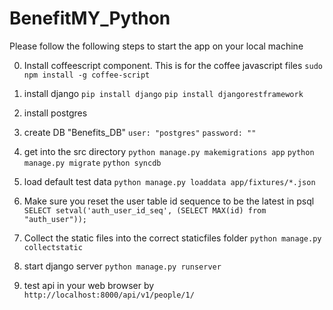 BenefitMY_Python
================

Please follow the following steps to start the app on your local machine

0. Install coffeescript component. This is for the coffee javascript files
`sudo npm install -g coffee-script`

1. install django
`pip install django`
`pip install djangorestframework`

2. install postgres

3. create DB "Benefits_DB"
`user: "postgres"`
`password: ""`

4. get into the src directory
`python manage.py makemigrations app`
`python manage.py migrate`
`python syncdb`

5. load default test data
`python manage.py loaddata app/fixtures/*.json`

6. Make sure you reset the user table id sequence to be the latest in psql
`SELECT setval('auth_user_id_seq', (SELECT MAX(id) from "auth_user"));`

7. Collect the static files into the correct staticfiles folder
`python manage.py collectstatic`

8. start django server
`python manage.py runserver`

9. test api in your web browser by
`http://localhost:8000/api/v1/people/1/`

